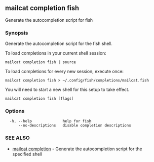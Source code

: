 ## mailcat completion fish

Generate the autocompletion script for fish

### Synopsis

Generate the autocompletion script for the fish shell.

To load completions in your current shell session:

	mailcat completion fish | source

To load completions for every new session, execute once:

	mailcat completion fish > ~/.config/fish/completions/mailcat.fish

You will need to start a new shell for this setup to take effect.


```
mailcat completion fish [flags]
```

### Options

```
  -h, --help              help for fish
      --no-descriptions   disable completion descriptions
```

### SEE ALSO

* [mailcat completion](mailcat_completion.md)	 - Generate the autocompletion script for the specified shell

